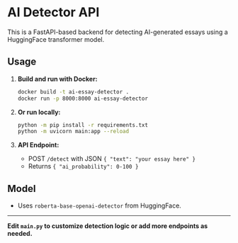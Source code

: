 # AI Detector API

This is a FastAPI-based backend for detecting AI-generated essays using a HuggingFace transformer model.

## Usage

1. **Build and run with Docker:**
   ```sh
   docker build -t ai-essay-detector .
   docker run -p 8000:8000 ai-essay-detector
   ```

2. **Or run locally:**
   ```sh
   python -m pip install -r requirements.txt
   python -m uvicorn main:app --reload
   ```

3. **API Endpoint:**
   - POST `/detect` with JSON `{ "text": "your essay here" }`
   - Returns `{ "ai_probability": 0-100 }`

## Model
- Uses `roberta-base-openai-detector` from HuggingFace.

---

**Edit `main.py` to customize detection logic or add more endpoints as needed.**
